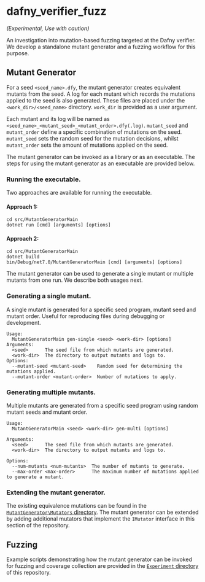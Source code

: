 # dafny_verifier_fuzz

*(Experimental, Use with caution)*

An investigation into mutation-based fuzzing targeted at the Dafny verifier. We develop a standalone mutant generator and a fuzzing workflow for this purpose.

## Mutant Generator
For a seed `<seed_name>.dfy`, the mutant generator creates equivalent mutants from the seed. A log for each mutant which records the mutations applied to the seed is also generated. These files are placed under the `<work_dir>/<seed_name>` directory. `work_dir` is provided as a user argument. 

Each mutant and its log will be named as `<seed_name>_<mutant_seed>_<mutant_order>.dfy(.log)`. `mutant_seed` and `mutant_order` define a specific combination of mutations on the seed. `mutant_seed` sets the random seed for the mutation decisions, whilst `mutant_order` sets the amount of mutations applied on the seed. 

The mutant generator can be invoked as a library or as an executable. The steps for using the mutant generator as an executable are provided below.

### Running the executable.
Two approaches are available for running the executable.
#### Approach 1: 
```
cd src/MutantGeneratorMain
dotnet run [cmd] [arguments] [options]
```
#### Approach 2: 
```
cd src/MutantGeneratorMain
dotnet build
bin/Debug/net7.0/MutantGeneratorMain [cmd] [arguments] [options]
```
The mutant generator can be used to generate a single mutant or multiple mutants from one run. We describe both usages next.

### Generating a single mutant.
A single mutant is generated for a specific seed program, mutant seed and mutant order. Useful for reproducing files during debugging or development.
```
Usage:
  MutantGeneratorMain gen-single <seed> <work-dir> [options]
Arguments:
  <seed>      The seed file from which mutants are generated.
  <work-dir>  The directory to output mutants and logs to.
Options:
  --mutant-seed <mutant-seed>    Random seed for determining the mutations applied.
  --mutant-order <mutant-order>  Number of mutations to apply.
```

### Generating multiple mutants.
Multiple mutants are generated from a specific seed program using random mutant seeds and mutant order.
```
Usage:
  MutantGeneratorMain <seed> <work-dir> gen-multi [options]

Arguments:
  <seed>      The seed file from which mutants are generated.
  <work-dir>  The directory to output mutants and logs to.

Options:
  --num-mutants <num-mutants>  The number of mutants to generate.
  --max-order <max-order>      The maximum number of mutations applied to generate a mutant.
```

### Extending the mutant generator.
The existing equivalence mutations can be found in the [`MutantGenerator\Mutators` directory](src/MutantGenerator/Mutators/). The mutant generator can be extended by adding additional mutators that implement the `IMutator` interface in this section of the repository.

## Fuzzing
Example scripts demonstrating how the mutant generator can be invoked for fuzzing and coverage collection are provided in the [`Experiment` directory](src/Experiment) of this repository.
